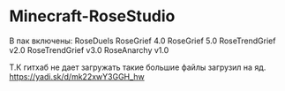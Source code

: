 # Minecraft-RoseStudio






В пак включены:
RoseDuels
RoseGrief 4.0
RoseGrief 5.0
RoseTrendGrief v2.0
RoseTrendGrief v3.0
RoseAnarchy v1.0





Т.К гитхаб не дает загружать такие большие файлы загрузил на яд.
https://yadi.sk/d/mk22xwY3GGH_hw
